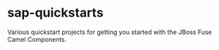 # sap-quickstarts

Various quickstart projects for getting you started with the JBoss Fuse Camel Components.
